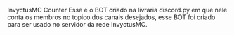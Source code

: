 InvyctusMC Counter
Esse é o BOT criado na livraria discord.py em que nele conta os membros no topico dos canais desejados, esse BOT foi criado para ser usado no servidor da rede InvyctusMC. 
